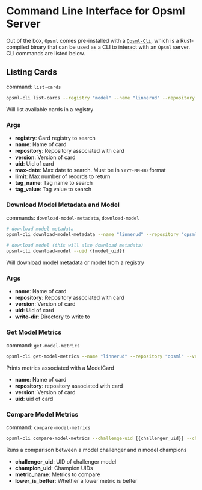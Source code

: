 # Command Line Interface for Opsml Server

Out of the box, `Opsml` comes pre-installed with a [`Opsml-Cli`](https://github.com/demml/opsml-cli), which is a Rust-compiled binary that can be used as a CLI to interact with an `Opsml` server. CLI commands are listed below. 

## Listing Cards

command: `list-cards`


```bash
opsml-cli list-cards --registry "model" --name "linnerud" --repository "opsml" --limit 10
```

Will list available cards in a registry

### Args

- **registry**: Card registry to search
- **name**: Name of card
- **repository**: Repository associated with card
- **version**: Version of card
- **uid**: Uid of card
- **max-date**: Max date to search. Must be in `YYYY-MM-DD` format
- **limit**: Max number of records to return
- **tag_name**: Tag name to search
- **tag_value**: Tag value to search

### Download Model Metadata and Model

commands: `download-model-metadata`, `download-model`

```bash
# download model metadata
opsml-cli download-model-metadata --name "linnerud" --repository "opsml" --version "1.0.0"

# download model (this will also download metadata)
opsml-cli download-model --uid {{model_uid}}
```

Will download model metadata or model from a registry

### Args

- **name**: Name of card
- **repository**: Repository associated with card
- **version**: Version of card
- **uid**: Uid of card
- **write-dir**: Directory to write to

### Get Model Metrics

command: `get-model-metrics`

```bash
opsml-cli get-model-metrics --name "linnerud" --repository "opsml" --version "1.0.0"
```

Prints metrics associated with a ModelCard

- **name**: Name of card
- **repository**: repository associated with card
- **version**: Version of card
- **uid**: uid of card

### Compare Model Metrics

command: `compare-model-metrics`

```bash
opsml-cli compare-model-metrics --challenge-uid {{challenger_uid}} --champion-uid {{champion_uid}} --metric-name "accuracy" --lower-is-better false
```

Runs a comparison between a model challenger and *n* model champions

- **challenger_uid**: UID of challenger model
- **champion_uid**: Champion UIDs
- **metric_name**: Metrics to compare
- **lower_is_better**: Whether a lower metric is better

